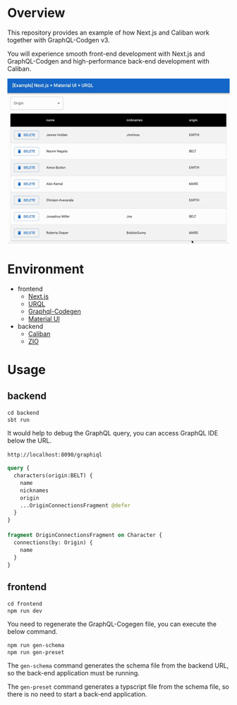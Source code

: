 # Overview

This repository provides an example of how Next.js and Caliban work together with GraphQL-Codgen v3.

You will experience smooth front-end development with Next.js and GraphQL-Codgen and high-performance back-end development with Caliban.

![Example](https://raw.githubusercontent.com/aoyagi9936/nextjs-graphql-caliban-example/main/example.gif)

# Environment

- frontend
  - [Next.js](https://nextjs.org/)
  - [URQL](https://commerce.nearform.com/open-source/urql/)
  - [Graphql-Codegen](https://the-guild.dev/graphql/codegen)
  - [Material UI](https://mui.com/material-ui/)
- backend
  - [Caliban](https://ghostdogpr.github.io/caliban/docs/)
  - [ZIO](https://zio.dev/)

# Usage

## backend

```shell
cd backend
sbt run
```

It would help to debug the GraphQL query, you can access GraphQL IDE below the URL.

`http://localhost:8090/graphiql`

```graphql
query {
  characters(origin:BELT) {
    name
    nicknames
    origin
    ...OriginConnectionsFragment @defer
  }
}

fragment OriginConnectionsFragment on Character {
  connections(by: Origin) {
    name
  }
}
```

## frontend

```shell
cd frontend
npm run dev
```

You need to regenerate the GraphQL-Cogegen file, you can execute the below command.

```shell
npm run gen-schema
npm run gen-preset
```

The `gen-schema` command generates the schema file from the backend URL, so the back-end application must be running.

The `gen-preset` command generates a typscript file from the schema file, so there is no need to start a back-end application.
